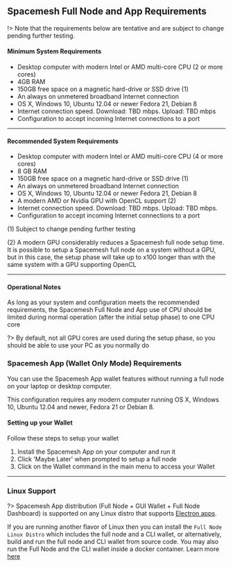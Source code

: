 ## Spacemesh Full Node and App Requirements

!> Note that the requirements below are tentative and are subject to change pending further testing.

#### Minimum System Requirements

- Desktop computer with modern Intel or AMD multi-core CPU (2 or more cores)
- 4GB RAM
- 150GB free space on a magnetic hard-drive or SSD drive (1)
- An always on unmetered broadband Internet connection
- OS X, Windows 10, Ubuntu 12.04 or newer
Fedora 21, Debian 8
- Internet connection speed. Download: TBD mbps. Upload: TBD mbps
- Configuration to accept incoming Internet connections to a port

---

#### Recommended System Requirements

- Desktop computer with modern Intel or AMD multi-core CPU (4 or more cores)
- 8 GB RAM
- 150GB free space on a magnetic hard-drive or SSD drive (1)
- An always on unmetered broadband Internet connection
- OS X, Windows 10, Ubuntu 12.04 or newer
Fedora 21, Debian 8
- A modern AMD or Nvidia GPU with OpenCL support (2)
- Internet connection speed. Download: TBD mbps. Upload: TBD mbps.
- Configuration to accept incoming Internet connections to a port

(1) Subject to change pending further testing

(2) A modern GPU considerably reduces a Spacemesh full node setup time. It is possible to setup a Spacemesh full node on a system without a GPU, but in this case, the setup phase will take up to x100 longer than with the same system with a GPU supporting OpenCL

---

#### Operational Notes

As long as your system and configuration meets the recommended  requirements, the Spacemesh Full Node and App use of CPU should be limited during normal operation (after the initial setup phase) to one CPU core

?> By default, not all GPU cores are used during the setup phase, so you should be able to use your PC as you normally do


### Spacemesh App (Wallet Only Mode) Requirements

You can use the Spacemesh App wallet features without running a full node on your laptop or desktop computer.

This configuration requires any modern computer running OS X, Windows 10, Ubuntu 12.04 and newer, Fedora 21 or Debian 8.

#### Setting up your Wallet
Follow these steps to setup your wallet
1. Install the Spacemesh App on your computer and run it
2. Click 'Maybe Later' when prompted to setup a full node
3. Click on the Wallet command in the main menu to access your Wallet

---

### Linux Support
?> Spacemesh App distribution (Full Node + GUI Wallet + Full Node Dashboard) is supported on any Linux distro that supports [Electron apps](https://electronjs.org/docs/tutorial/support).

If you are running another flavor of Linux then you can install the `Full Node Linux Distro` which includes the full node and a CLI wallet, or alternatively, build and run the full node and CLI wallet from source code. You may also run the Full Node and the CLI wallet inside a docker container. Learn more [here](linux.md)
